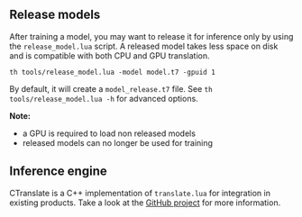 ## Release models

After training a model, you may want to release it for inference only by using the `release_model.lua` script. A released model takes less space on disk and is compatible with both CPU and GPU translation.

```
th tools/release_model.lua -model model.t7 -gpuid 1
```

By default, it will create a `model_release.t7` file. See `th tools/release_model.lua -h` for advanced options.

**Note:**

* a GPU is required to load non released models
* released models can no longer be used for training

## Inference engine

CTranslate is a C++ implementation of `translate.lua` for integration in existing products. Take a look at the [GitHub project](https://github.com/OpenNMT/CTranslate) for more information.
